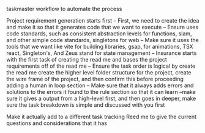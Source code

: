  taskmaster workflow to automate the process

 Project requirement generation starts first
 – First, we need to create the idea and make it so that it generates code that we want to execute
 – Ensure uses code standards, such as consistent abstraction levels for functions, slam, and other simple code standards, singletons for web
 – Make sure it uses the tools that we want like vite for building libraries, gsap, for animations, TSX react, Singleton's, And Zeus stand for state management
 – Insurance starts with the first task of creating the read me and bases the project requirements off of the read me
 – Ensure the task order is logical by create the read me create the higher level folder structure for the project, create the wire frame of the project, and then confirm this before proceeding adding a human in loop section
 – Make sure that it always adds errors and solutions to the errors it found to the rule section so that it can learn
 –make sure it gives a output from a high-level first, and then goes in deeper, make sure the task breakdown is simple and discussed with you first 

 Make it actually add to a different task tracking Reed me to give the current questions and considerations that it has
 
